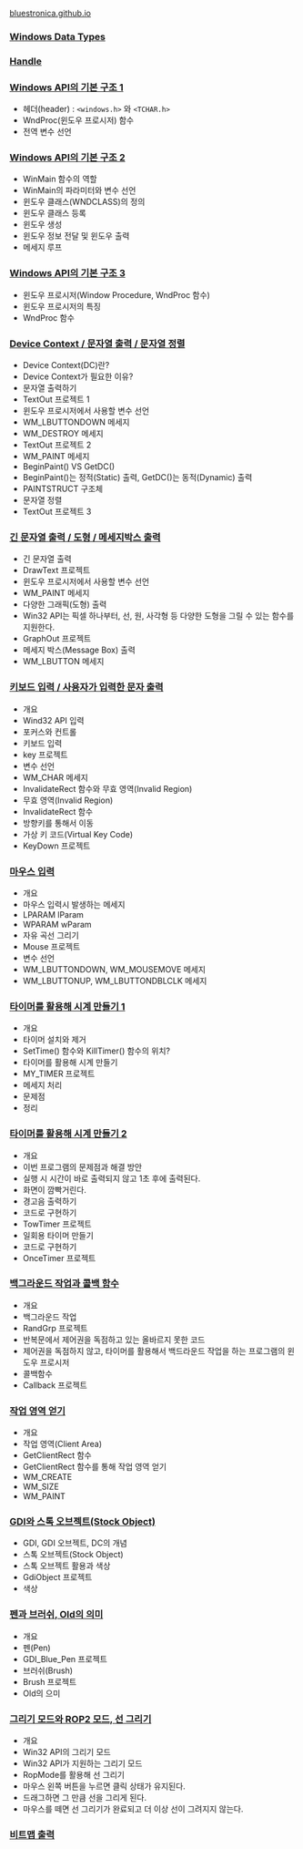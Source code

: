 [bluestronica.github.io](https://bluestronica.github.io/)

### [Windows Data Types](https://github.com/bluestronica/bluestronica.github.io/blob/main/WindowsAPI/Windows_Data_Types.md)

### [Handle](https://github.com/bluestronica/bluestronica.github.io/blob/main/WindowsAPI/Handle.md)

### [Windows API의 기본 구조 1](https://github.com/bluestronica/bluestronica.github.io/blob/main/WindowsAPI/Basic_Structures.md)
- 헤더(header) : `<windows.h>` 와 `<TCHAR.h>`
- WndProc(윈도우 프로시저) 함수
- 전역 변수 선언

### [Windows API의 기본 구조 2](https://github.com/bluestronica/bluestronica.github.io/blob/main/WindowsAPI/Basic_Structures2.md)
- WinMain 함수의 역할
- WinMain의 파라미터와 변수 선언
- 윈도우 클래스(WNDCLASS)의 정의
- 윈도우 클래스 등록
- 윈도우 생성
- 윈도우 정보 전달 및 윈도우 출력
- 메세지 루프

### [Windows API의 기본 구조 3](https://github.com/bluestronica/bluestronica.github.io/blob/main/WindowsAPI/Basic_Structures3.md)
- 윈도우 프로시저(Window Procedure, WndProc 함수)
- 윈도우 프로시저의 특징
- WndProc 함수

### [Device Context / 문자열 출력 / 문자열 정렬](https://github.com/bluestronica/bluestronica.github.io/blob/main/WindowsAPI/DC_String.md)
- Device Context(DC)란?
- Device Context가 필요한 이유?
- 문자열 출력하기
- TextOut 프로젝트 1
- 윈도우 프로시저에서 사용할 변수 선언
- WM_LBUTTONDOWN 메세지
- WM_DESTROY 메세지
- TextOut 프로젝트 2
- WM_PAINT 메세지
- BeginPaint() VS GetDC()
- BeginPaint()는 정적(Static) 출력, GetDC()는 동적(Dynamic) 출력
- PAINTSTRUCT 구조체
- 문자열 정렬
- TextOut 프로젝트 3

### [긴 문자열 출력 / 도형 / 메세지박스 출력](https://github.com/bluestronica/bluestronica.github.io/blob/main/WindowsAPI/DrawText_GraphOut_MessageBox.md)
- 긴 문자열 출력
- DrawText 프로젝트
- 윈도우 프로시저에서 사용할 변수 선언
- WM_PAINT 메세지
- 다양한 그래픽(도형) 출력
- Win32 API는 픽셀 하나부터, 선, 원, 사각형 등 다양한 도형을 그릴 수 있는 함수를 지원한다.
- GraphOut 프로젝트
- 메세지 박스(Message Box) 출력
- WM_LBUTTON 메세지

### [키보드 입력 / 사용자가 입력한 문자 출력](https://github.com/bluestronica/bluestronica.github.io/blob/main/WindowsAPI/KeyBoard.md)
- 개요
- Wind32 API 입력
- 포커스와 컨트롤
- 키보드 입력
- key 프로젝트
- 변수 선언
- WM_CHAR 메세지
- InvalidateRect 함수와 무효 영역(Invalid Region)
- 무효 영역(Invalid Region)
- InvalidateRect 함수
- 방향키를 통해서 이동
- 가상 키 코드(Virtual Key Code)
- KeyDown 프로젝트

### [마우스 입력](https://github.com/bluestronica/bluestronica.github.io/blob/main/WindowsAPI/Mouse.md)
- 개요
- 마우스 입력시 발생하는 메세지
- LPARAM lParam
- WPARAM wParam
- 자유 곡선 그리기
- Mouse 프로젝트
- 변수 선언
- WM_LBUTTONDOWN, WM_MOUSEMOVE 메세지
- WM_LBUTTONUP, WM_LBUTTONDBLCLK 메세지

### [타이머를 활용해 시계 만들기 1](https://github.com/bluestronica/bluestronica.github.io/blob/main/WindowsAPI/Timer.md)
- 개요
- 타이머 설치와 제거
- SetTime() 함수와 KillTimer() 함수의 위치?
- 타이머를 활용해 시계 만들기
- MY_TIMER 프로젝트
- 메세지 처리
- 문제점
- 정리 

### [타이머를 활용해 시계 만들기 2](https://github.com/bluestronica/bluestronica.github.io/blob/main/WindowsAPI/Timer2.md)
- 개요
- 이번 프로그램의 문제점과 해결 방안
- 실행 시 시간이 바로 출력되지 않고 1초 후에 출력된다.
- 화면이 깜빡거린다.
- 경고음 출력하기
- 코드로 구현하기
- TowTimer 프로젝트
- 일회용 타이머 만들기
- 코드로 구현하기
- OnceTimer 프로젝트


### [백그라운드 작업과 콜백 함수](https://github.com/bluestronica/bluestronica.github.io/blob/main/WindowsAPI/BackgroundTask_CallbackFunction.md)
- 개요
- 백그라운드 작업
- RandGrp 프로젝트
- 반복문에서 제어권을 독점하고 있는 올바르지 못한 코드
- 제어권을 독점하지 않고, 타이머를 활용해서 백드라운드 작업을 하는 프로그램의 윈도우 프로시저
- 콜백함수
- Callback 프로젝트

### [작업 영역 얻기](https://github.com/bluestronica/bluestronica.github.io/blob/main/WindowsAPI/Client_Area.md)
- 개요
- 작업 영역(Client Area)
- GetClientRect 함수
- GetClientRect 함수를 통해 작업 영역 얻기
- WM_CREATE
- WM_SIZE
- WM_PAINT

### [GDI와 스톡 오브젝트(Stock Object)](https://github.com/bluestronica/bluestronica.github.io/blob/main/WindowsAPI/GDI_StockObject.md)
- GDI, GDI 오브젝트, DC의 개념
- 스톡 오브젝트(Stock Object)
- 스톡 오브젝트 활용과 색상
- GdiObject 프로젝트
- 색상

### [펜과 브러쉬, Old의 의미](https://github.com/bluestronica/bluestronica.github.io/blob/main/WindowsAPI/Pen_Brush_Old.md)
- 개요
- 펜(Pen)
- GDI_Blue_Pen 프로젝트
- 브러쉬(Brush)
- Brush 프로젝트
- Old의 으미

### [그리기 모드와 ROP2 모드, 선 그리기](https://github.com/bluestronica/bluestronica.github.io/blob/main/WindowsAPI/RopMode.md)
- 개요
- Win32 API의 그리기 모드
- Win32 API가 지원하는 그리기 모드
- RopMode를 활용해 선 그리기
- 마우스 왼쪽 버튼을 누르면 클릭 상태가 유지된다.
- 드래그하면 그 만큼 선을 그리게 된다.
- 마우스를 떼면 선 그리기가 완료되고 더 이상 선이 그려지지 않는다.

### [비트맵 출력](https://github.com/bluestronica/bluestronica.github.io/blob/main/WindowsAPI/Bitmap.md)








